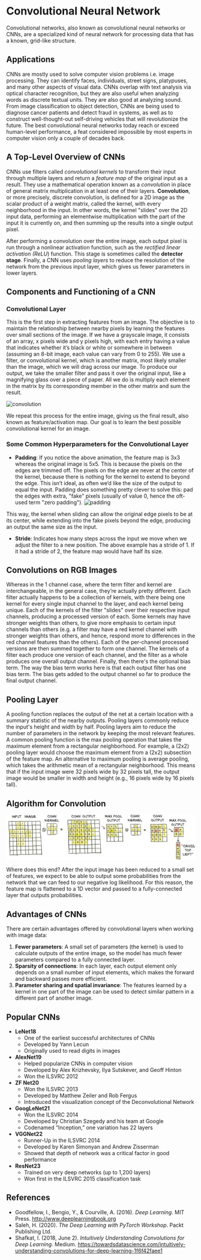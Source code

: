 # Convolutional Neural Network
Convolutional networks, also known as convolutional neural networks or CNNs, are a specialized kind of neural network for processing data
that has a known, grid-like structure.

## Applications
CNNs are mostly used to solve computer vision problems i.e. image processing. They can identify faces, individuals, street signs, platypuses, and
many other aspects of visual data. CNNs overlap with text analysis via optical character recognition, but they are also useful when analyzing words
as discrete textual units. They are also good at analyzing sound. From image classification to object detection, CNNs are being used to diagnose
cancer patients and detect fraud in systems, as well as to construct well-thought-out self-driving vehicles that will revolutionize the future. 
The best convolutional neural networks today reach or exceed human-level performance, a feat considered impossible by most experts in computer vision
only a couple of decades back.
## A Top-Level Overview of CNNs
CNNs use filters called *convolutional kernels* to transform their input through multiple layers and return a *feature map* of the original input as a result. They use a
mathematical operation known as a *convolution* in place of general matrix multiplication in at least one of their layers.
**Convolution**, or more precisely, discrete convolution, is defined for a 2D image as the scalar product of a weight matrix, called the kernel,
with every neighborhood in the input. In other words, the kernel "slides" over the 2D input data, 
performing an elementwise multiplication with the part of the input it is currently on, and then summing up the results into a single output pixel.

After performing a convolution over the entire image, each output pixel is run through a nonlinear activation function,
such as the *rectified linear activation (ReLU*) function. This stage is sometimes called the **detector stage**. Finally, a CNN uses *pooling layers*
to reduce the resolution of the network from the previous input layer, which gives us fewer parameters in lower layers. 


## Components and Functioning of a CNN
### Convolutional Layer
This is the first step in extracting features from an image. The objective is to maintain
the relationship between nearby pixels by learning the features over small sections of the image. If we have a grayscale image, it consists of an
array, x pixels wide and y pixels high, with each entry having a value that indicates
whether it’s black or white or somewhere in between (assuming an 8-bit image, each value can vary from 0 to 255). We use a filter, or convolutional kernel, which is
another matrix, most likely smaller than the image, which we will drag across our image. To produce our output, we take the smaller filter and pass it over the original input,
like a magnifying glass over a piece of paper. All we do is multiply each element in the matrix by its corresponding member in the other matrix and sum the result.

![convolution](https://miro.medium.com/max/669/1*Zx-ZMLKab7VOCQTxdZ1OAw.gif)

We repeat this process for the entire image, giving us the final result, also known as feature/activation map. Our goal is to learn the best possible convolutional kernel for an image.
### Some Common Hyperparameters for the Convolutional Layer
- **Padding**: If you notice the above animation, the feature map is 3x3 whereas the original image is 5x5. This is because the pixels on the edges are trimmed off.
The pixels on the edge are never at the center of the kernel, because there is nothing for the kernel to extend to beyond the edge. 
This isn’t ideal, as often we’d like the size of the output to equal the input. Padding does something pretty clever to solve this: 
pad the edges with extra, "fake" pixels (usually of value 0, hence the oft-used term "zero padding"). ![padding](https://miro.medium.com/max/494/1*1okwhewf5KCtIPaFib4XaA.gif)

This way, the kernel when sliding can allow the original edge pixels to be at its center, while extending into the fake pixels beyond the edge, 
producing an output the same size as the input.

- **Stride**: Indicates how many steps across the input we move when we adjust the filter to a new position. The above example has a stride of 1. If it had a stride of 2,
the feature map would have half its size.

## Convolutions on RGB Images
Whereas in the 1 channel case, where the term filter and kernel are interchangeable, in the general case, they’re actually pretty different. Each filter actually happens to be a collection of kernels, with there being one kernel for every single input channel to the layer, and each kernel being unique.
Each of the kernels of the filter "slides" over their respective input channels, producing a processed version of each. Some kernels may have stronger weights than others, to give more emphasis to certain input channels than others (e.g. a filter may have a red kernel channel with stronger weights than others, and hence, respond more to differences in the red channel features than the others). Each of the per-channel processed versions are then summed together to form one channel. 
The kernels of a filter each produce one version of each channel, and the filter as a whole produces one overall output channel. Finally, then there's the optional bias term. The way the bias term works here is that each output filter has one bias term. The bias gets added to the output channel so far to produce the final output channel.

## Pooling Layer
A pooling function replaces the output of the net at a certain location with a summary statistic of the nearby outputs. Pooling layers commonly reduce the input's height
and width by half. Pooling layers aim to reduce the number of parameters in the network by keeping the most relevant features.
A common pooling function is the max pooling operation that takes the maximum element from a rectangular neighborhood. For example, a (2x2) pooling layer would choose the
maximum element from a (2x2) subsection of the feature map. An alternative to maximum pooling is average pooling, which takes the arithmetic mean of a rectangular neighborhood.
This means that if the input image were 32 pixels wide by 32 pixels tall, the output image would be smaller in width and height (e.g., 16 pixels wide by 16 pixels tall).

## Algorithm for Convolution
![conv_algorithm](./conv.JPG)

Where does this end? After the input image has been reduced to a small set of features, we expect to be able to output some probabilities from the network that we can
feed to our negative log likelihood. For this reason, the feature map is flattened to a 1D vector and passed to a fully-connected layer that outputs probabilities.

## Advantages of CNNs
There are certain advantages offered by convolutional layers when working with image data:

1. **Fewer parameters**: A small set of parameters (the kernel) is used to calculate outputs of the entire image, 
so the model has much fewer parameters compared to a fully connected layer.
2. **Sparsity of connections**: In each layer, each output element only depends on a small number of input elements, 
which makes the forward and backward passes more efficient.
3. **Parameter sharing and spatial invariance**: The features learned by a kernel in one part of the image can be used
to detect similar pattern in a different part of another image.

## Popular CNNs
- **LeNet18**
  - One of the earliest successful architectures of CNNs
  - Developed by Yann Lecun
  - Originally used to read digits in images
- **AlexNet19**
  - Helped popularize CNNs in computer vision
  - Developed by Alex Krizhevsky, Ilya Sutskever, and Geoff Hinton
  - Won the ILSVRC 2012
- **ZF Net20**
  - Won the ILSVRC 2013
  - Developed by Matthew Zeiler and Rob Fergus
  - Introduced the visualization concept of the Deconvolutional Network
- **GoogLeNet21**
  - Won the ILSVRC 2014
  - Developed by Christian Szegedy and his team at Google
  - Codenamed “Inception,” one variation has 22 layers
- **VGGNet22**
  - Runner-Up in the ILSVRC 2014
  - Developed by Karen Simonyan and Andrew Zisserman
  - Showed that depth of network was a critical factor in good performance
- **ResNet23**
  - Trained on very deep networks (up to 1,200 layers)
  - Won first in the ILSVRC 2015 classification task

## References
- Goodfellow, I., Bengio, Y., & Courville, A. (2016). *Deep Learning*. MIT Press. http://www.deeplearningbook.org
- Saleh, H. (2020). *The Deep Learning with PyTorch Workshop*. Packt Publishing Ltd.
- Shafkat, I. (2018, June 2). *Intuitively Understanding Convolutions for Deep Learning*. Medium. https://towardsdatascience.com/intuitively-understanding-convolutions-for-deep-learning-1f6f42faee1
